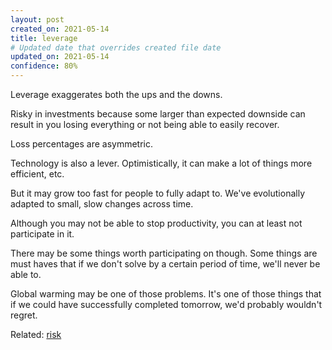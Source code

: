 ```yaml
---
layout: post
created_on: 2021-05-14
title: leverage
# Updated date that overrides created file date
updated_on: 2021-05-14
confidence: 80%
---
```


Leverage exaggerates both the ups and the downs. 

Risky in investments because 
some larger than expected downside
can result in you losing everything
or not being able to easily recover. 

Loss percentages are asymmetric.

Technology is also a lever. 
Optimistically, 
it can make a lot of things
more efficient, etc.

But it may grow too fast
for people to fully adapt to. 
We've evolutionally adapted to 
small, slow changes across time. 

Although you may not be able to stop productivity, 
you can at least not participate in it. 

There may be some things worth participating on though. 
Some things are must haves that if we don't solve 
by a certain period of time, we'll never be able to. 

Global warming may be one of those problems. 
It's one of those things that if we could have successfully completed tomorrow, 
we'd probably wouldn't regret. 

Related: [risk](/risk)
